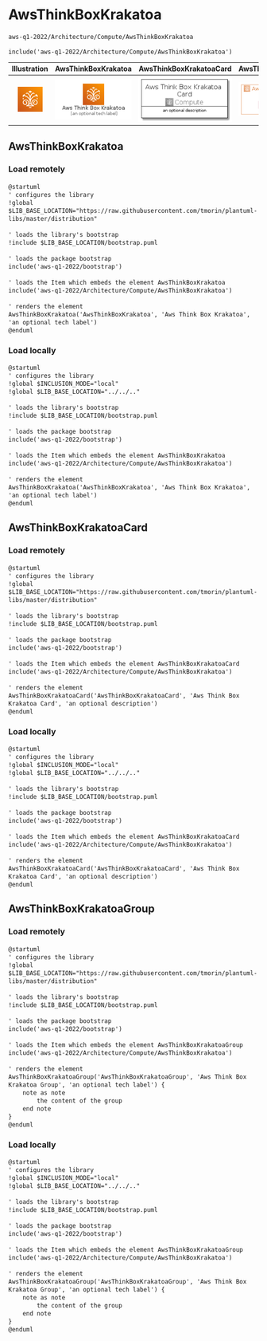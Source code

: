 # AwsThinkBoxKrakatoa


```text
aws-q1-2022/Architecture/Compute/AwsThinkBoxKrakatoa
```

```text
include('aws-q1-2022/Architecture/Compute/AwsThinkBoxKrakatoa')
```



| Illustration | AwsThinkBoxKrakatoa | AwsThinkBoxKrakatoaCard | AwsThinkBoxKrakatoaGroup |
| :---: | :---: | :---: | :---: |
| ![illustration for Illustration](../../../aws-q1-2022/Architecture/Compute/AwsThinkBoxKrakatoa.png) | ![illustration for AwsThinkBoxKrakatoa](../../../aws-q1-2022/Architecture/Compute/AwsThinkBoxKrakatoa.Local.png) | ![illustration for AwsThinkBoxKrakatoaCard](../../../aws-q1-2022/Architecture/Compute/AwsThinkBoxKrakatoaCard.Local.png) | ![illustration for AwsThinkBoxKrakatoaGroup](../../../aws-q1-2022/Architecture/Compute/AwsThinkBoxKrakatoaGroup.Local.png) |




## AwsThinkBoxKrakatoa

### Load remotely
```plantuml
@startuml
' configures the library
!global $LIB_BASE_LOCATION="https://raw.githubusercontent.com/tmorin/plantuml-libs/master/distribution"

' loads the library's bootstrap
!include $LIB_BASE_LOCATION/bootstrap.puml

' loads the package bootstrap
include('aws-q1-2022/bootstrap')

' loads the Item which embeds the element AwsThinkBoxKrakatoa
include('aws-q1-2022/Architecture/Compute/AwsThinkBoxKrakatoa')

' renders the element
AwsThinkBoxKrakatoa('AwsThinkBoxKrakatoa', 'Aws Think Box Krakatoa', 'an optional tech label')
@enduml
```

### Load locally
```plantuml
@startuml
' configures the library
!global $INCLUSION_MODE="local"
!global $LIB_BASE_LOCATION="../../.."

' loads the library's bootstrap
!include $LIB_BASE_LOCATION/bootstrap.puml

' loads the package bootstrap
include('aws-q1-2022/bootstrap')

' loads the Item which embeds the element AwsThinkBoxKrakatoa
include('aws-q1-2022/Architecture/Compute/AwsThinkBoxKrakatoa')

' renders the element
AwsThinkBoxKrakatoa('AwsThinkBoxKrakatoa', 'Aws Think Box Krakatoa', 'an optional tech label')
@enduml
```

## AwsThinkBoxKrakatoaCard

### Load remotely
```plantuml
@startuml
' configures the library
!global $LIB_BASE_LOCATION="https://raw.githubusercontent.com/tmorin/plantuml-libs/master/distribution"

' loads the library's bootstrap
!include $LIB_BASE_LOCATION/bootstrap.puml

' loads the package bootstrap
include('aws-q1-2022/bootstrap')

' loads the Item which embeds the element AwsThinkBoxKrakatoaCard
include('aws-q1-2022/Architecture/Compute/AwsThinkBoxKrakatoa')

' renders the element
AwsThinkBoxKrakatoaCard('AwsThinkBoxKrakatoaCard', 'Aws Think Box Krakatoa Card', 'an optional description')
@enduml
```

### Load locally
```plantuml
@startuml
' configures the library
!global $INCLUSION_MODE="local"
!global $LIB_BASE_LOCATION="../../.."

' loads the library's bootstrap
!include $LIB_BASE_LOCATION/bootstrap.puml

' loads the package bootstrap
include('aws-q1-2022/bootstrap')

' loads the Item which embeds the element AwsThinkBoxKrakatoaCard
include('aws-q1-2022/Architecture/Compute/AwsThinkBoxKrakatoa')

' renders the element
AwsThinkBoxKrakatoaCard('AwsThinkBoxKrakatoaCard', 'Aws Think Box Krakatoa Card', 'an optional description')
@enduml
```

## AwsThinkBoxKrakatoaGroup

### Load remotely
```plantuml
@startuml
' configures the library
!global $LIB_BASE_LOCATION="https://raw.githubusercontent.com/tmorin/plantuml-libs/master/distribution"

' loads the library's bootstrap
!include $LIB_BASE_LOCATION/bootstrap.puml

' loads the package bootstrap
include('aws-q1-2022/bootstrap')

' loads the Item which embeds the element AwsThinkBoxKrakatoaGroup
include('aws-q1-2022/Architecture/Compute/AwsThinkBoxKrakatoa')

' renders the element
AwsThinkBoxKrakatoaGroup('AwsThinkBoxKrakatoaGroup', 'Aws Think Box Krakatoa Group', 'an optional tech label') {
    note as note
        the content of the group
    end note
}
@enduml
```

### Load locally
```plantuml
@startuml
' configures the library
!global $INCLUSION_MODE="local"
!global $LIB_BASE_LOCATION="../../.."

' loads the library's bootstrap
!include $LIB_BASE_LOCATION/bootstrap.puml

' loads the package bootstrap
include('aws-q1-2022/bootstrap')

' loads the Item which embeds the element AwsThinkBoxKrakatoaGroup
include('aws-q1-2022/Architecture/Compute/AwsThinkBoxKrakatoa')

' renders the element
AwsThinkBoxKrakatoaGroup('AwsThinkBoxKrakatoaGroup', 'Aws Think Box Krakatoa Group', 'an optional tech label') {
    note as note
        the content of the group
    end note
}
@enduml
```

